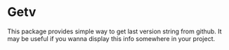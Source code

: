 # Getv

This package provides simple way to get last version string from github. It may be useful if you wanna display this info somewhere in your project. 